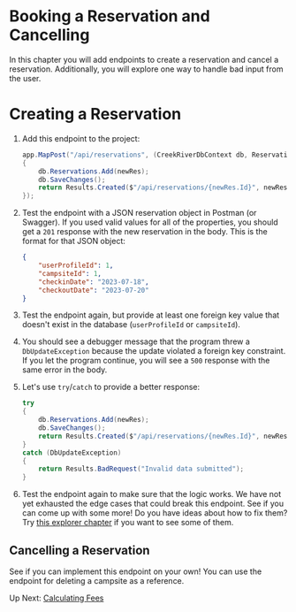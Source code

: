 # Booking a Reservation and Cancelling
In this chapter you will add endpoints to create a reservation and cancel a reservation. Additionally, you will explore one way to handle bad input from the user. 

# Creating a Reservation

1. Add this endpoint to the project:
    ``` csharp
    app.MapPost("/api/reservations", (CreekRiverDbContext db, Reservation newRes) =>
    {
        db.Reservations.Add(newRes);
        db.SaveChanges();
        return Results.Created($"/api/reservations/{newRes.Id}", newRes);
    });
    ```
1. Test the endpoint with a JSON reservation object in Postman (or Swagger). If you used valid values for all of the properties, you should get a `201` response with the new reservation in the body. This is the format for that JSON object:
    ``` json
    {
        "userProfileId": 1,
        "campsiteId": 1,
        "checkinDate": "2023-07-18",
        "checkoutDate": "2023-07-20"
    } 
    ```

1. Test the endpoint again, but provide at least one foreign key value that doesn't exist in the database (`userProfileId` or `campsiteId`). 

1. You should see a debugger message that the program threw a `DbUpdateException` because the update violated a foreign key constraint. If you let the program continue, you will see a `500` response with the same error in the body. 

1. Let's use `try`/`catch` to provide a better response:
    ``` csharp
    try
    {
        db.Reservations.Add(newRes);
        db.SaveChanges();
        return Results.Created($"/api/reservations/{newRes.Id}", newRes);
    }
    catch (DbUpdateException)
    {
        return Results.BadRequest("Invalid data submitted");
    }
    ```
1. Test the endpoint again to make sure that the logic works. We have not yet exhausted the edge cases that could break this endpoint. See if you can come up with some more! Do you have ideas about how to fix them? Try [this explorer chapter](./creek-river-reservation-validation.md) if you want to see some of them. 

## Cancelling a Reservation
See if you can implement this endpoint on your own! You can use the endpoint for deleting a campsite as a reference. 

Up Next: [Calculating Fees](./creek-river-calculated.md)
